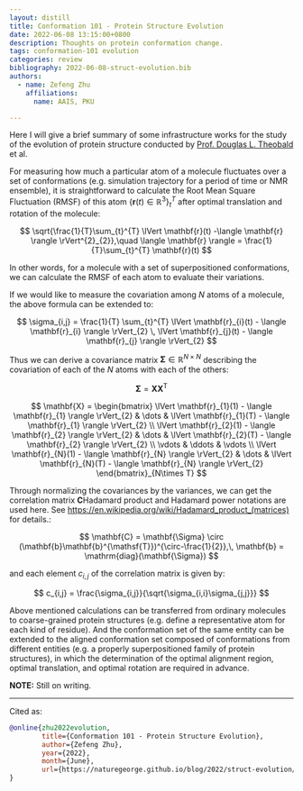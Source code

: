```yaml
---
layout: distill
title: Conformation 101 - Protein Structure Evolution
date: 2022-06-08 13:15:00+0800
description: Thoughts on protein conformation change.
tags: conformation-101 evolution
categories: review
bibliography: 2022-06-08-struct-evolution.bib
authors:
  - name: Zefeng Zhu
    affiliations:
      name: AAIS, PKU

---
```


Here I will give a brief summary of some infrastructure works for the study of the evolution of protein structure conducted by [Prof. Douglas L. Theobald](<https://theobald.brandeis.edu/people.php>) et al.<d-cite key="TheobaldSuperpose2006"></d-cite><d-cite key="TheobaldSuperposeSoftware2006"></d-cite><d-cite key="TheobaldSuperpose2008"></d-cite><d-cite key="TheobaldSuperpose2012"></d-cite><d-cite key="TheobaldSuperpose2019"></d-cite><d-cite key="TheobaldStructEvo2021"></d-cite>

For measuring how much a particular atom of a molecule fluctuates over a set of conformations (e.g. simulation trajectory for a period of time or NMR ensemble), it is straightforward to calculate the Root Mean Square Fluctuation (RMSF) of this atom $\lbrace \mathbf{r}(t) \in \mathbb{R}^{3} \rbrace_{t}^{T}$ after optimal translation and rotation of the molecule:

$$
\sqrt{\frac{1}{T}\sum_{t}^{T} \lVert \mathbf{r}(t) -\langle \mathbf{r} \rangle \rVert^{2}_{2}},\quad \langle \mathbf{r} \rangle = \frac{1}{T}\sum_{t}^{T} \mathbf{r}(t)
$$

In other words, for a molecule with a set of superpositioned conformations, we can calculate the RMSF of each atom to evaluate their variations.

If we would like to measure the covariation among $N$ atoms of a molecule,
the above formula can be extended to:

$$
\sigma_{i,j} = \frac{1}{T} \sum_{t}^{T} \lVert \mathbf{r}_{i}(t) - \langle \mathbf{r}_{i} \rangle \rVert_{2} \, \lVert \mathbf{r}_{j}(t) - \langle \mathbf{r}_{j} \rangle \rVert_{2}
$$

Thus we can derive a covariance matrix $\mathbf{\Sigma}\in \mathbb{R}^{N\times N}$ describing the covariation of each of the $N$ atoms with each of the others:

$$
\mathbf{\Sigma} = \mathbf{X} \mathbf{X}^{\mathsf{T}}
$$

$$
\mathbf{X} = \begin{bmatrix}
    \lVert \mathbf{r}_{1}(1) - \langle \mathbf{r}_{1} \rangle \rVert_{2} & \dots  & \lVert \mathbf{r}_{1}(T) - \langle \mathbf{r}_{1} \rangle \rVert_{2} \\
    \lVert \mathbf{r}_{2}(1) - \langle \mathbf{r}_{2} \rangle \rVert_{2} & \dots  & \lVert \mathbf{r}_{2}(T) - \langle \mathbf{r}_{2} \rangle \rVert_{2} \\
    \vdots & \ddots & \vdots \\
    \lVert \mathbf{r}_{N}(1) - \langle \mathbf{r}_{N} \rangle \rVert_{2} & \dots  & \lVert \mathbf{r}_{N}(T) - \langle \mathbf{r}_{N} \rangle \rVert_{2}
\end{bmatrix}_{N\times T}
$$

Through normalizing the covariances by the variances, we can get the correlation matrix $\mathbf{C}$<d-footnote>Hadamard product and Hadamard power notations are used here. See <https://en.wikipedia.org/wiki/Hadamard_product_(matrices)> for details.</d-footnote>:

$$
\mathbf{C} = \mathbf{\Sigma} \circ (\mathbf{b}\mathbf{b}^{\mathsf{T}})^{\circ-\frac{1}{2}},\, \mathbf{b} = \mathrm{diag}(\mathbf{\Sigma})
$$

and each element $c_{i,j}$ of the correlation matrix is given by:

$$
c_{i,j} = \frac{\sigma_{i,j}}{\sqrt{\sigma_{i,i}\sigma_{j,j}}}
$$

Above mentioned calculations can be transferred from ordinary molecules to coarse-grained protein structures (e.g. define a representative atom for each kind of residue). And the conformation set of the same entity can be extended to the aligned conformation set composed of conformations from different entities (e.g. a properly superpositioned family of protein structures), in which the determination of the optimal alignment region, optimal translation, and optimal rotation are required in advance.

**NOTE:**
Still on writing.

***

Cited as:

```bibtex
@online{zhu2022evolution,
        title={Conformation 101 - Protein Structure Evolution},
        author={Zefeng Zhu},
        year={2022},
        month={June},
        url={https://naturegeorge.github.io/blog/2022/struct-evolution/},
}
```
